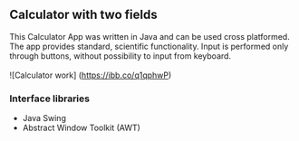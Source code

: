 ## Calculator with two fields
This Calculator App was written in Java and can be used cross platformed. The app provides standard, scientific functionality.
Input is performed only through buttons, without possibility to input from keyboard.\
\
![Calculator work] (https://ibb.co/q1qphwP)

### Interface libraries
* Java Swing
* Abstract Window Toolkit (AWT)

